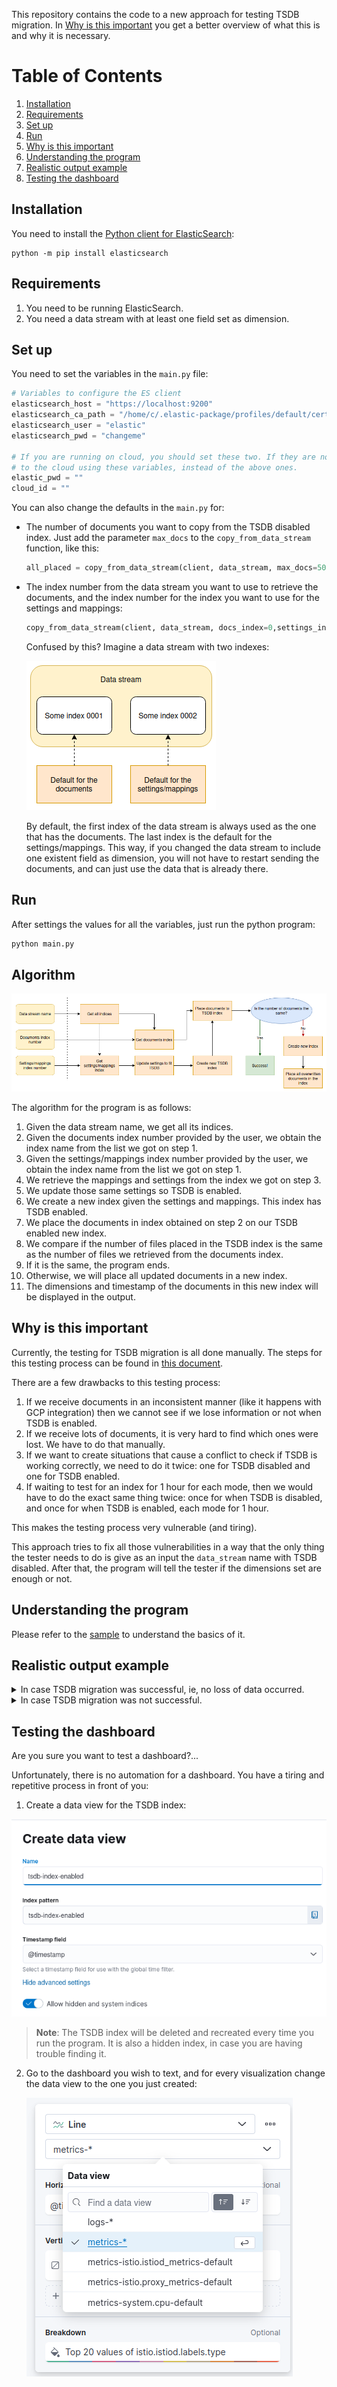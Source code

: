This repository contains the code to a new approach for testing
TSDB migration. In [Why is this important](#Why-is-this-important) you
get a better overview of what this is and why it is necessary.

# Table of Contents
1. [Installation](#Installation)
2. [Requirements](#Requirements)
3. [Set up](#Set-up)
4. [Run](#Run)
5. [Why is this important](#Why-is-this-important)
6. [Understanding the program](#Understanding-the-program)
7. [Realistic output example](#Realistic-output-example)
8. [Testing the dashboard](#Testing-the-dashboard)


## Installation

You need to install the [Python client for ElasticSearch](https://www.elastic.co/guide/en/elasticsearch/client/python-api/current/installation.html):
```console
python -m pip install elasticsearch
```


## Requirements

1. You need to be running ElasticSearch.
2. You need a data stream with at least one field set as dimension.


## Set up

You need to set the variables in the `main.py` file:

```python
# Variables to configure the ES client
elasticsearch_host = "https://localhost:9200"
elasticsearch_ca_path = "/home/c/.elastic-package/profiles/default/certs/elasticsearch/ca-cert.pem"
elasticsearch_user = "elastic"
elasticsearch_pwd = "changeme"

# If you are running on cloud, you should set these two. If they are not empty, then the client will connect
# to the cloud using these variables, instead of the above ones.
elastic_pwd = ""
cloud_id = ""
```

You can also change the defaults in the `main.py` for:
- The number of documents you want to copy from the TSDB disabled index. Just add
 the parameter `max_docs` to the `copy_from_data_stream` function, like this:
   ```python
   all_placed = copy_from_data_stream(client, data_stream, max_docs=5000)
   ```
- The index number from the data stream you want to use to retrieve the documents,
and the index number for the index you want to use for the settings and mappings:
   ```python
   copy_from_data_stream(client, data_stream, docs_index=0,settings_index=1)
   ```
  
   Confused by this? Imagine a data stream with two indexes:

   ![img_2.png](images/img_2.png)

   By default, the first index of the data stream is always used as the one
   that has the documents. The last index is the default for the settings/mappings.
   This way, if you changed the data stream to include one existent field as dimension,
   you will not have to restart sending the documents, and can just use the data
   that is already there.

## Run

After settings the values for all the variables, just run the python program:

```python
python main.py
```

## Algorithm


![img.png](images/algorithm.png)

The algorithm for the program is as follows:
1. Given the data stream name, we get all its indices.
2. Given the documents index number provided by the user, we obtain the index
name from the list we got on step 1.
3. Given the settings/mappings index number provided by the user,
we obtain the index name from the list we got on step 1.
4. We retrieve the mappings and settings from the index we got on step 3.
5. We update those same settings so TSDB is enabled.
6. We create a new index given the settings and mappings. This index has
TSDB enabled.
7. We place the documents in index obtained on step 2 on our
TSDB enabled new index.
8. We compare if the number of files placed in the TSDB index is the same
as the number of files we retrieved from the documents index.
9. If it is the same, the program ends.
10. Otherwise, we will place all updated documents in a new index.
11. The dimensions and timestamp of the documents in this new index
will be displayed in the output.


## Why is this important

Currently, the testing for TSDB migration is all done manually.
The steps for this testing process can be found in [this document](https://docs.google.com/document/d/1l-PCY9zHQ0TTyQuCSbf5qKUvxV7lpfMybY0APMJweRI/edit#heading=h.qrq8p339p7it).

There are a few drawbacks to this testing process:
1. If we receive documents in an inconsistent manner (like it happens with GCP integration) then we cannot see if we
lose information or not when TSDB is enabled.
2. If we receive lots of documents, it is very hard to find which ones were lost. We have to do that manually.
3. If we want to create situations that cause a conflict to check if TSDB is working correctly, we need to do it twice: one for TSDB disabled and one for TSDB enabled.
4. If waiting to test for an index for 1 hour for each mode, then we would have to do the exact same thing twice:
once for when TSDB is disabled, and once for when TSDB is enabled, each mode for 1 hour.


This makes the testing process very vulnerable (and tiring).

This approach tries to fix all those vulnerabilities in a way that the only thing
the tester needs to do is give as an input the `data_stream` name with TSDB disabled.
After that, the program will tell the tester if the dimensions set are enough or not.


## Understanding the program

Please refer to the [sample](sample/README.md) to understand the basics of it.

## Realistic output example

<details>
<summary>
In case TSDB migration was successful, ie, no loss of data occurred.
</summary>

```console
You're testing with version 8.8.0-SNAPSHOT.

Testing data stream metrics-aws.usage-default.
Index being used for the documents is .ds-metrics-aws.usage-default-2023.06.29-000001.
Index being used for the settings and mappings is .ds-metrics-aws.usage-default-2023.06.29-000001.

The time series fields for the TSDB index are: 
	- dimension (7 fields):
		- agent.id
		- aws.dimensions.Class
		- aws.dimensions.Resource
		- aws.dimensions.Service
		- aws.dimensions.Type
		- cloud.account.id
		- cloud.region
	- gauge (2 fields):
		- aws.usage.metrics.CallCount.sum
		- aws.usage.metrics.ResourceCount.sum
	- routing_path (7 fields):
		- agent.id
		- aws.dimensions.Class
		- aws.dimensions.Resource
		- aws.dimensions.Service
		- aws.dimensions.Type
		- cloud.account.id
		- cloud.region

Index tsdb-index-enabled successfully created.

Copying documents from .ds-metrics-aws.usage-default-2023.06.29-000001 to tsdb-index-enabled...
All 5000 documents taken from index .ds-metrics-aws.usage-default-2023.06.29-000001 were successfully placed to index tsdb-index-enabled.
```
</details>

<details>
<summary>
In case TSDB migration was not successful.
</summary>

```console
You're testing with version 8.8.0-SNAPSHOT.

Testing data stream metrics-aws.usage-default.
Index being used for the documents is .ds-metrics-aws.usage-default-2023.06.29-000001.
Index being used for the settings and mappings is .ds-metrics-aws.usage-default-2023.06.29-000001.

The time series fields for the TSDB index are: 
	- dimension (7 fields):
		- agent.id
		- aws.dimensions.Class
		- aws.dimensions.Resource
		- aws.dimensions.Service
		- aws.dimensions.Type
		- cloud.account.id
		- cloud.region
	- gauge (2 fields):
		- aws.usage.metrics.CallCount.sum
		- aws.usage.metrics.ResourceCount.sum
	- routing_path (7 fields):
		- agent.id
		- aws.dimensions.Class
		- aws.dimensions.Resource
		- aws.dimensions.Service
		- aws.dimensions.Type
		- cloud.account.id
		- cloud.region

Index tsdb-index-enabled successfully created.

Copying documents from .ds-metrics-aws.usage-default-2023.06.29-000001 to tsdb-index-enabled...
WARNING: Out of 10000 documents from the index .ds-metrics-aws.usage-default-2023.06.29-000001, 152 of them were discarded.

Overwritten documents will be placed in new index.
Index tsdb-overwritten-docs successfully created.

The timestamp and dimensions of the first 10 overwritten documents are:
- Timestamp 2023-06-29T13:24:00.000Z:
	agent.id: 178edbcb-2132-497d-b6da-e8c7d8095a90
	aws.dimensions.Class: None
	aws.dimensions.Resource: Spot
	aws.dimensions.Service: Fargate
	aws.dimensions.Type: Resource
	cloud.account.id: 627286350134
	cloud.region: eu-north-1
- Timestamp 2023-06-29T13:24:00.000Z:
	agent.id: 178edbcb-2132-497d-b6da-e8c7d8095a90
	aws.dimensions.Class: None
	aws.dimensions.Resource: Spot
	aws.dimensions.Service: Fargate
	aws.dimensions.Type: Resource
	cloud.account.id: 627286350134
	cloud.region: ap-southeast-1
- Timestamp 2023-06-29T13:24:00.000Z:
	agent.id: 178edbcb-2132-497d-b6da-e8c7d8095a90
	aws.dimensions.Class: None
	aws.dimensions.Resource: OnDemand
	aws.dimensions.Service: Fargate
	aws.dimensions.Type: Resource
	cloud.account.id: 627286350134
	cloud.region: us-east-2
- Timestamp 2023-06-29T13:24:00.000Z:
	agent.id: 178edbcb-2132-497d-b6da-e8c7d8095a90
	aws.dimensions.Class: None
	aws.dimensions.Resource: OnDemand
	aws.dimensions.Service: Fargate
	aws.dimensions.Type: Resource
	cloud.account.id: 627286350134
	cloud.region: eu-north-1
- Timestamp 2023-06-29T13:24:00.000Z:
	agent.id: 178edbcb-2132-497d-b6da-e8c7d8095a90
	aws.dimensions.Class: None
	aws.dimensions.Resource: OnDemand
	aws.dimensions.Service: Fargate
	aws.dimensions.Type: Resource
	cloud.account.id: 627286350134
	cloud.region: ap-southeast-1
- Timestamp 2023-06-29T13:24:00.000Z:
	agent.id: 178edbcb-2132-497d-b6da-e8c7d8095a90
	aws.dimensions.Class: None
	aws.dimensions.Resource: TableCount
	aws.dimensions.Service: DynamoDB
	aws.dimensions.Type: Resource
	cloud.account.id: 627286350134
	cloud.region: us-east-1
- Timestamp 2023-06-29T13:24:00.000Z:
	agent.id: 178edbcb-2132-497d-b6da-e8c7d8095a90
	aws.dimensions.Class: None
	aws.dimensions.Resource: ListMetrics
	aws.dimensions.Service: CloudWatch
	aws.dimensions.Type: API
	cloud.account.id: 627286350134
	cloud.region: eu-west-1
- Timestamp 2023-06-29T13:24:00.000Z:
	agent.id: 178edbcb-2132-497d-b6da-e8c7d8095a90
	aws.dimensions.Class: None
	aws.dimensions.Resource: ListMetrics
	aws.dimensions.Service: CloudWatch
	aws.dimensions.Type: API
	cloud.account.id: 627286350134
	cloud.region: eu-west-2
- Timestamp 2023-06-29T13:24:00.000Z:
	agent.id: 178edbcb-2132-497d-b6da-e8c7d8095a90
	aws.dimensions.Class: None
	aws.dimensions.Resource: ListMetrics
	aws.dimensions.Service: CloudWatch
	aws.dimensions.Type: API
	cloud.account.id: 627286350134
	cloud.region: eu-west-3
- Timestamp 2023-06-29T13:24:00.000Z:
	agent.id: 178edbcb-2132-497d-b6da-e8c7d8095a90
	aws.dimensions.Class: None
	aws.dimensions.Resource: ListMetrics
	aws.dimensions.Service: CloudWatch
	aws.dimensions.Type: API
	cloud.account.id: 627286350134
	cloud.region: sa-east-1
```

</details>


## Testing the dashboard

Are you sure you want to test a dashboard?...

Unfortunately, there is no automation for a dashboard.
You have a tiring and repetitive process in front of you:

1. Create a data view for the TSDB index:

  ![img.png](images/img_3.png)

> **Note**: The TSDB index will be deleted and recreated every time you
> run the program. It is also a hidden index, in case you are having
> trouble finding it.


2. Go to the dashboard you wish to text, and for every visualization
change the data view to the one you just created:

   ![img.png](images/img_1.png)